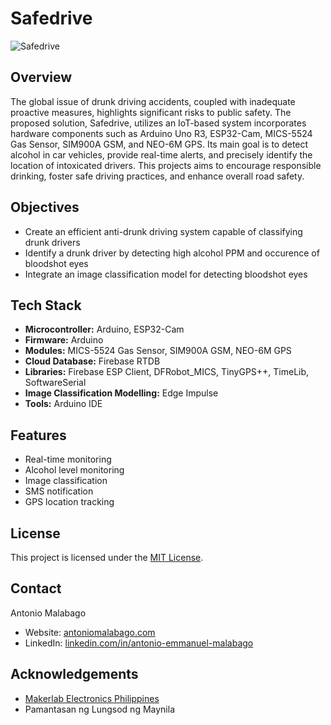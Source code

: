 # Safedrive

![Safedrive](https://res.cloudinary.com/de86eimvq/image/upload/v1729612683/portfolio/Projects/safedrive/j505oscvfrmjukiqn6gm.png) 
 
## Overview

The global issue of drunk driving accidents, coupled with inadequate proactive measures, highlights significant risks to public safety. The proposed solution, Safedrive, utilizes an IoT-based system incorporates hardware components such as Arduino Uno R3, ESP32-Cam, MICS-5524 Gas Sensor, SIM900A GSM, and NEO-6M GPS. Its main goal is to detect alcohol in car vehicles, provide real-time alerts, and precisely identify the location of intoxicated drivers. This projects aims to encourage responsible drinking, foster safe driving practices, and enhance overall road safety.

## Objectives

- Create an efficient anti-drunk driving system capable of classifying drunk drivers
- Identify a drunk driver by detecting high alcohol PPM and occurence of bloodshot eyes
- Integrate an image classification model for detecting bloodshot eyes

## Tech Stack

- **Microcontroller:** Arduino, ESP32-Cam 
- **Firmware:** Arduino
- **Modules:** MICS-5524 Gas Sensor, SIM900A GSM, NEO-6M GPS
- **Cloud Database:** Firebase RTDB
- **Libraries:** Firebase ESP Client, DFRobot_MICS, TinyGPS++, TimeLib, SoftwareSerial
- **Image Classification Modelling:** Edge Impulse
- **Tools:** Arduino IDE

## Features

- Real-time monitoring
- Alcohol level monitoring
- Image classification
- SMS notification
- GPS location tracking

## License

This project is licensed under the [MIT License](LICENSE).

## Contact

Antonio Malabago
- Website: [antoniomalabago.com](https://antoniomalabago.com)
- LinkedIn: [linkedin.com/in/antonio-emmanuel-malabago](https://www.linkedin.com/in/antonio-emmanuel-malabago/)

## Acknowledgements

- [Makerlab Electronics Philippines](https://www.makerlab-electronics.com/)
- Pamantasan ng Lungsod ng Maynila
